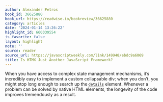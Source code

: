 ```yaml
---
author: Alexander Petros
book_id: 36625880
book_url: https://readwise.io/bookreview/36625880
category: articles
date: '2024-01-14 13:26:22'
highlight_id: 660339554
is_favorite: false
layout: highlight
note: ''
source: reader
source_url: https://javascriptweekly.com/link/149948/ebdc9a6069
title: Is HTMX Just Another JavaScript Framework?
---
```


When you have access to complex state management mechanisms, it’s incredibly easy to implement a custom collapsable div; when you don’t, you might stop long enough to search up the [`details`](https://developer.mozilla.org/en-US/docs/Web/HTML/Element/details) element. Whenever a problem can be solved by native HTML elements, the longevity of the code improves tremendously as a result.